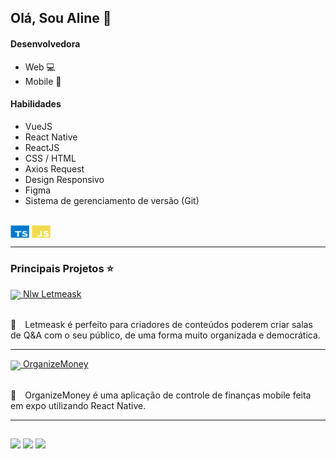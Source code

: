 ## Olá, Sou Aline 👋


#### Desenvolvedora
 - Web 💻
 - Mobile 📱

#### Habilidades
- VueJS
- React Native
- ReactJS
- CSS / HTML
- Axios Request
- Design Responsivo
- Figma
- Sistema de gerenciamento de versão (Git)
<div style="display: inline_block"><br>
<img align="center" alt="Ts" height="20" width="30" src="https://raw.githubusercontent.com/devicons/devicon/master/icons/typescript/typescript-plain.svg">
<img align="center" alt="Js" height="20" width="30" src="https://raw.githubusercontent.com/devicons/devicon/master/icons/javascript/javascript-plain.svg">
</div>

---

### Principais Projetos ⭐
<a href="https://github.com/aline-fedorowicz/NlwLetmeask">
<img src="https://user-images.githubusercontent.com/25181517/183897015-94a058a6-b86e-4e42-a37f-bf92061753e5.png" width="30" align="center"/> Nlw Letmeask
</a><br/><br/>

💬 Letmeask é perfeito para criadores de conteúdos poderem criar salas de Q&A com o seu público, de uma forma muito organizada e democrática.

<hr/>

<a href="https://github.com/aline-fedorowicz/OrganizeMoney">
<img src="https://user-images.githubusercontent.com/25181517/183897015-94a058a6-b86e-4e42-a37f-bf92061753e5.png" width="30" align="center"/> OrganizeMoney
</a><br/><br/>

💬 OrganizeMoney é uma aplicação de controle de finanças mobile feita em expo utilizando React Native.

<hr/>


  
##
  
 <div> 
<a href="https://www.linkedin.com/in/aline-fedorowicz" target="_blank"><img src="https://img.shields.io/badge/-LinkedIn-%230077B5?style=for-the-badge&logo=linkedin&logoColor=white" target="_blank"></a> 
  <a href = "mailto:alinewicz@gmail.com"><img src="https://img.shields.io/badge/Gmail-D14836?style=for-the-badge&logo=gmail&logoColor=white" target="_blank"></a>
  <a href="https://instagram.com/alinewicz" target="_blank"><img src="https://img.shields.io/badge/-Instagram-%23E4405F?style=for-the-badge&logo=instagram&logoColor=white" target="_blank"></a>
 </div>
